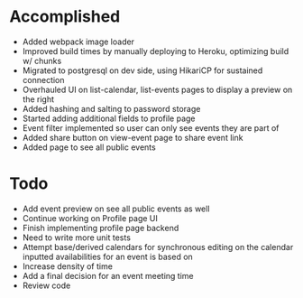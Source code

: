 # Accomplished #
- Added webpack image loader
- Improved build times by manually deploying to Heroku, optimizing build w/ chunks
- Migrated to postgresql on dev side, using HikariCP for sustained connection
- Overhauled UI on list-calendar, list-events pages to display a preview on the right
- Added hashing and salting to password storage
- Started adding additional fields to profile page
- Event filter implemented so user can only see events they are part of
- Added share button on view-event page to share event link
- Added page to see all public events

# Todo #
- Add event preview on see all public events as well
- Continue working on Profile page UI
- Finish implementing profile page backend
- Need to write more unit tests 
- Attempt base/derived calendars for synchronous editing on the calendar inputted
  availabilities for an event is based on
- Increase density of time
- Add a final decision for an event meeting time
- Review code
